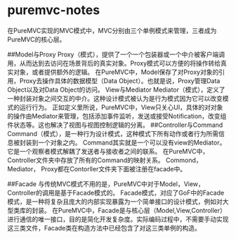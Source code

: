 # puremvc-notes

在PureMVC实现的MVC模式中，MVC分别由三个单例模式来管理，三者成为PureMVC的核心层。

##Model与Proxy
Proxy（模式），提供了一个一个包装器或一个中介被客户端调用，从而达到去访问在场景背后的真实对象。Proxy模式可以方便的将操作转给真实对象，或者提供额外的逻辑。
在PureMVC中，Model保存了对Proxy对象的引用，Proxy去操作具体的数据模型（Data Object）。也就是说，Proxy管理Data Object以及对Data Object的访问。
View与Mediator
Mediator（模式），定义了一种封装对象之间交互的中介。这种设计模式被认为是行为模式因为它可以改变模式的运行行为。
正如定义里所说，PureMVC中，View只关心UI，具体的对对象的操作由Mediator来管理，包括添加事件监听，发送或接受Notification，改变组件状态等。这也解决了视图与视图控制逻辑的分离。
##Controller与Command
Command（模式），是一种行为设计模式，这种模式下所有动作或者行为所需信息被封装到一个对象之内。
Command其实就是一个可以没有view的Mediator。它是一个观察者模式解耦了发送者与接收者之间的联系。
在PureMVC中，Controller文件夹中存放了所有的Command的映射关系。 Commond， Mediator， Proxy都在Contorller文件夹下面被注册在facade中。

##Facade
与传统MVC模式不用的是，PureMVC中对于Model，View，Controller的调用是基于Facade模式的。
Facade模式，对应了GoF中的Facade模式，是一种将复杂且庞大的内部实现暴露为一个简单接口的设计模式，例如对大型类库的封装。
在PureMVC中，Facade是与核心层（Model,View,Controller）进行通信的唯一接口，目的是简化开发复杂度。实际编码过程中，不需要手动实现这三类文件，Facade类在构造方法中已经包含了对这三类单例的构造。
